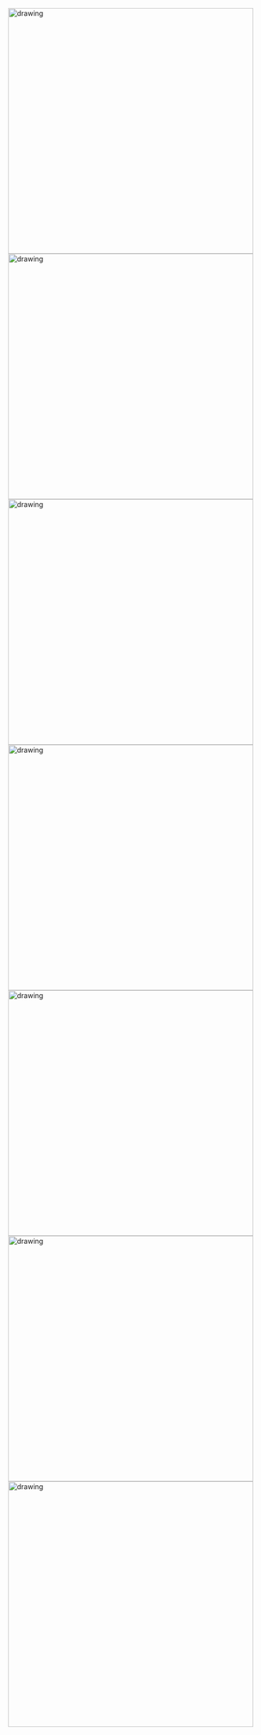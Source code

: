 
<img src="Rotations.jpg" alt="drawing" width="500" rotate="90"/>
<img src="Recursion.jpg" alt="drawing" width="500" rotate="90"/>

<img src="Make-before-Break.jpg" alt="drawing" width="500" />
<img src="Ht-of-tree.jpg" alt="drawing" width="500" rotate="90"/>
<img src="AVL-Tree-Removal.jpg" alt="drawing" width="500"/>

<img src="RESULTS.jpg" alt="drawing" width="500" rotate="90"/>

<img src="AVL-Complete Example.jpg" alt="drawing" width="500" rotate="90"/>





